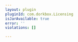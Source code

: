 ```yaml
---
layout: plugin
pluginId: com.dorkbox.Licensing
isJarAvailable: true
error: ''
violations: []

---
```

